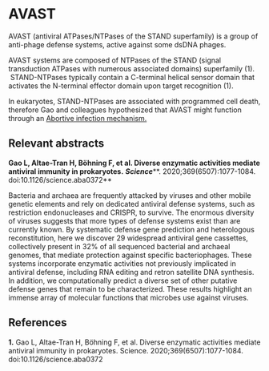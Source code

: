 # AVAST

AVAST (antiviral ATPases/NTPases of the STAND superfamily) is a group of anti-phage defense systems, active against some dsDNA phages. 

AVAST systems are composed of NTPases of the STAND (signal transduction ATPases with numerous associated domains) superfamily (1).  STAND-NTPases typically contain a C-terminal helical sensor domain that activates the N-terminal effector domain upon target recognition (1).

In eukaryotes, STAND-NTPases are associated with programmed cell death, therefore Gao and colleagues hypothesized that AVAST might function through an [Abortive infection mechanism.](/general_concepts/Abi)

## Relevant abstracts

**Gao L, Altae-Tran H, Böhning F, et al. Diverse enzymatic activities mediate antiviral immunity in prokaryotes.** ***Science*****. 2020;369(6507):1077-1084. doi:10.1126/science.aba0372**

Bacteria and archaea are frequently attacked by viruses and other mobile genetic elements and rely on dedicated antiviral defense systems, such as restriction endonucleases and CRISPR, to survive. The enormous diversity of viruses suggests that more types of defense systems exist than are currently known. By systematic defense gene prediction and heterologous reconstitution, here we discover 29 widespread antiviral gene cassettes, collectively present in 32% of all sequenced bacterial and archaeal genomes, that mediate protection against specific bacteriophages. These systems incorporate enzymatic activities not previously implicated in antiviral defense, including RNA editing and retron satellite DNA synthesis. In addition, we computationally predict a diverse set of other putative defense genes that remain to be characterized. These results highlight an immense array of molecular functions that microbes use against viruses.

## References

**1\.** Gao L, Altae-Tran H, Böhning F, et al. Diverse enzymatic activities mediate antiviral immunity in prokaryotes. Science. 2020;369(6507):1077-1084. doi:10.1126/science.aba0372

